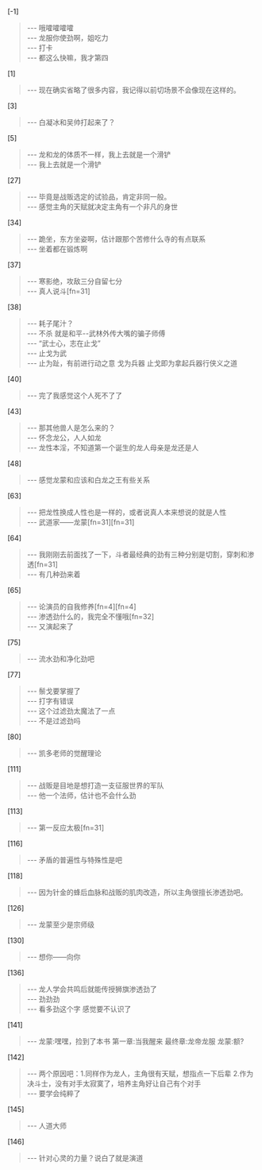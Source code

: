 
[-1] 
>--- 哦嚯嚯嚯嚯<br>
>--- 龙服你使劲啊，姐吃力<br>
>--- 打卡<br>
>--- 都这么快嘛，我才第四<br>

[1] 
>--- 现在确实省略了很多内容，我记得以前切场景不会像现在这样的。<br>

[3] 
>--- 白凝冰和吴帅打起来了？<br>

[5] 
>--- 龙和龙的体质不一样，我上去就是一个滑铲<br>
>--- 我上去就是一个滑铲<br>

[27] 
>--- 毕竟是战贩选定的试验品，肯定非同一般。<br>
>--- 感觉主角的天赋就决定主角有一个非凡的身世<br>

[34] 
>--- 跪坐，东方坐姿啊，估计跟那个苦修什么寺的有点联系<br>
>--- 坐着都在锻炼啊<br>

[37] 
>--- 寒影绝，攻敌三分自留七分<br>
>--- 真人说斗[fn=31]<br>

[38] 
>--- 耗子尾汁？<br>
>--- 不杀 就是和平--武林外传大嘴的骗子师傅<br>
>--- “武士心，志在止戈”<br>
>--- 止戈为武<br>
>--- 止为趾，有前进行动之意
戈为兵器
止戈即为拿起兵器行侠义之道<br>

[40] 
>--- 完了我感觉这个人死不了了<br>

[43] 
>--- 那其他兽人是怎么来的？<br>
>--- 怀念龙公，人人如龙<br>
>--- 龙性本淫，不知道第一个诞生的龙人母亲是龙还是人<br>

[48] 
>--- 感觉龙蒙和应该和白龙之王有些关系<br>

[63] 
>--- 把龙性换成人性也是一样的，或者说真人本来想说的就是人性<br>
>--- 武道家——龙蒙[fn=31][fn=31]<br>

[64] 
>--- 我刚刚去前面找了一下，斗者最经典的劲有三种分别是切割，穿刺和渗透[fn=31]<br>
>--- 有几种劲来着<br>

[65] 
>--- 论演员的自我修养[fn=4][fn=4]<br>
>--- 渗透劲什么的，我完全不懂哦[fn=32]<br>
>--- 又演起来了<br>

[75] 
>--- 流水劲和净化劲吧<br>

[77] 
>--- 鬃戈要掌握了<br>
>--- 打字有错误<br>
>--- 这个过滤劲太魔法了一点<br>
>--- 不是过滤劲吗<br>

[80] 
>--- 凯多老师的觉醒理论<br>

[111] 
>--- 战贩是目地是想打造一支征服世界的军队<br>
>--- 他一个法师，估计也不会什么劲<br>

[113] 
>--- 第一反应太极[fn=31]<br>

[116] 
>--- 矛盾的普遍性与特殊性是吧<br>

[118] 
>--- 因为针金的蜂后血脉和战贩的肌肉改造，所以主角很擅长渗透劲吧。<br>

[126] 
>--- 龙蒙至少是宗师级<br>

[130] 
>--- 想你——向你<br>

[136] 
>--- 龙人学会共鸣后就能传授狮旗渗透劲了<br>
>--- 劲劲劲<br>
>--- 看多劲这个字
感觉要不认识了<br>

[141] 
>--- 龙蒙:嘿嘿，捡到了本书
第一章:当我醒来
最终章:龙帝龙服
龙蒙:额?<br>

[142] 
>--- 两个原因吧：1.同样作为龙人，主角很有天赋，想指点一下后辈
2.作为决斗士，没有对手太寂寞了，培养主角好让自己有个对手<br>
>--- 要学会纯粹了<br>

[145] 
>--- 人道大师<br>

[146] 
>--- 针对心灵的力量？说白了就是演道<br>
